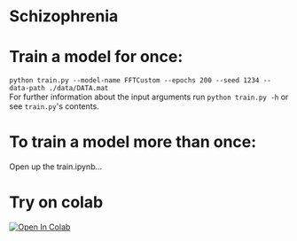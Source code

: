 # Schizophrenia

# Train a model for once:
`python train.py --model-name FFTCustom --epochs 200 --seed 1234 --data-path ./data/DATA.mat`<br/>
For further information about the input arguments run `python train.py -h` or see `train.py`'s contents.

# To train a model more than once:
 Open up the train.ipynb...

# Try on colab

[![Open In Colab](https://colab.research.google.com/assets/colab-badge.svg)](https://colab.research.google.com/github/i1idan/schizophrenia-diagnosis-eeg-signals/blob/main/colab/train_wavelet.ipynb)
